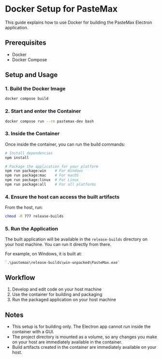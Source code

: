 # Docker Setup for PasteMax

This guide explains how to use Docker for building the PasteMax Electron application.

## Prerequisites

- Docker
- Docker Compose

## Setup and Usage

### 1. Build the Docker Image

```bash
docker compose build
```

### 2. Start and enter the Container

```bash
docker compose run --rm pastemax-dev bash
```

### 3. Inside the Container

Once inside the container, you can run the build commands:

```bash
# Install dependencies
npm install

# Package the application for your platform
npm run package:win    # For Windows
npm run package:mac    # For macOS
npm run package:linux  # For Linux
npm run package:all    # For all platforms
```

### 4. Ensure the host can access the built artifacts

From the host, run:
```bash
chmod -R 777 release-builds
```

### 5. Run the Application

The built application will be available in the `release-builds` directory on your host machine. You can run it directly from there.

For example, on Windows, it is built at:
```
`.\pastemax\release-builds\win-unpacked\PasteMax.exe`
```

## Workflow

1. Develop and edit code on your host machine
2. Use the container for building and packaging
3. Run the packaged application on your host machine

## Notes

- This setup is for building only. The Electron app cannot run inside the container with a GUI.
- The project directory is mounted as a volume, so any changes you make on your host are immediately available in the container.
- Build artifacts created in the container are immediately available on your host.
